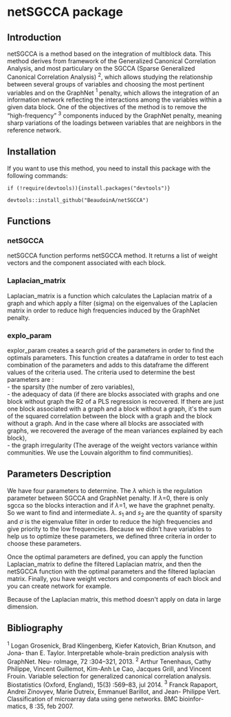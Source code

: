# netSGCCA package


## Introduction ##

netSGCCA is a method based on the integration of multiblock data. This method derives from framework of the Generalized Canonical Correlation Analysis, and most particulary on the SGCCA (Sparse Generalized Canonical Correlation Analysis) $^2$, which allows studying the relationship between several groups of variables and choosing the most pertinent variables and on the GraphNet $^1$ penalty, which allows the integration of an information network reflecting the interactions among the variables within a given data block. One of the objectives of the method is to remove the “high-frequency” $^3$ components induced by the GraphNet penalty, meaning sharp variations of the loadings between variables that are neighbors in the reference network. 


## Installation ##
If you want to use this method, you need to install this package with the following commands:
```{r, eval=FALSE }
if (!require(devtools)){install.packages("devtools")}

devtools::install_github("BeaudoinA/netSGCCA")
```


## Functions ##

### netSGCCA 
netSGCCA function performs netSGCCA method. It returns a list of weight vectors and the component associated with each block.

### Laplacian_matrix
Laplacian_matrix is a function which calculates the Laplacian matrix of a graph and which apply a filter (sigma) on the eigenvalues of the Laplacien matrix in order to reduce high frequencies induced by the GraphNet penalty.

### explo_param 
explor_param creates a search grid of the parameters in order to find the optimals parameters.
This function creates a dataframe in order to test each combination of the parameters and adds to this
dataframe the different values of the criteria used.
The criteria used to determine the best parameters are : <br/>
    - the sparsity (the number of zero variables),<br/>
    - the adequacy of data (if there are blocks associated with graphs and one block without graph the R2 of a PLS regression is recovered. If there are just one block associated with a graph and a block without a graph, it's the sum of the squared correlation between the block with a graph and the block without a graph. And in the case where all blocks are associated with graphs, we recovered the average of the mean variances explained by each block),<br/>
    - the graph irregularity (The average of the weight vectors variance within communities. We use the Louvain algorithm to find communities).



## Parameters Description ##

We have four parameters to determine. The $\lambda$ which is the regulation parameter between SGCCA and GraphNet penalty. If $\lambda$=0, there is only sgcca so the blocks interaction and if $\lambda$=1, we have the graphnet penalty. So we want to find and intermediate $\lambda$. $s_1$ and $s_2$ are the quantity of sparsity and $\sigma$ is the eigenvalue filter in order to reduce the high frequencies and give priority to the low frequencies. Because we didn’t have variables to help us to optimize these parameters, we defined three criteria in order to choose these parameters. 

Once the optimal parameters are defined, you can apply the function Laplacian_matrix to define the filtered Laplacian matrix, and then the netSGCCA function with the optimal parameters and the filtered laplacian matrix. Finally, you have weight vectors and components of each block and you can create network for example.  

Because of the Laplacian matrix, this method doesn't apply on data in large dimension.


## Bibliography
$^1$ Logan Grosenick, Brad Klingenberg, Kiefer Katovich, Brian Knutson, and Jona- than E. Taylor. Interpretable whole-brain prediction analysis with GraphNet. Neu- roImage, 72 :304–321, 2013.
$^2$ Arthur Tenenhaus, Cathy Philippe, Vincent Guillemot, Kim-Anh Le Cao, Jacques Grill, and Vincent Frouin. Variable selection for generalized canonical correlation analysis. Biostatistics (Oxford, England), 15(3) :569–83, jul 2014.
$^3$ Franck Rapaport, Andrei Zinovyev, Marie Dutreix, Emmanuel Barillot, and Jean- Philippe Vert. Classification of microarray data using gene networks. BMC bioinfor- matics, 8 :35, feb 2007.
